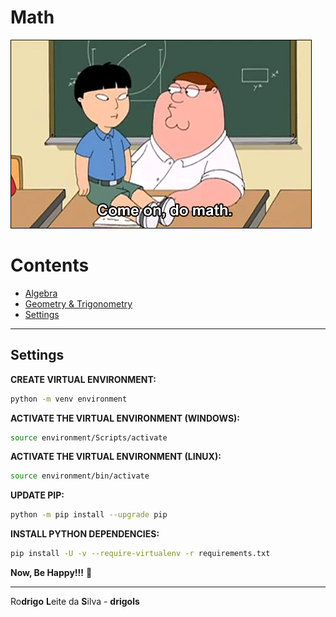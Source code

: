 # Math

![title](res/math-logo.gif)

# Contents

 - [Algebra](modules/algebra)
 - [Geometry & Trigonometry](modules/geometry-trigonometry/)
 - [Settings](#settings)










<!--- ( Settings ) --->

---

<div id="settings"></div>

## Settings

**CREATE VIRTUAL ENVIRONMENT:**  
```bash
python -m venv environment
```

**ACTIVATE THE VIRTUAL ENVIRONMENT (WINDOWS):**  
```bash
source environment/Scripts/activate
```

**ACTIVATE THE VIRTUAL ENVIRONMENT (LINUX):**  
```bash
source environment/bin/activate
```

**UPDATE PIP:**
```bash
python -m pip install --upgrade pip
```

**INSTALL PYTHON DEPENDENCIES:**  
```bash
pip install -U -v --require-virtualenv -r requirements.txt
```

**Now, Be Happy!!!** 😬

---

Ro**drigo** **L**eite da **S**ilva - **drigols**
